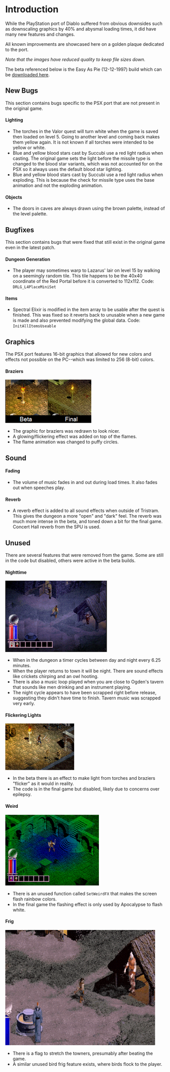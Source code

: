 # Introduction
While the PlayStation port of Diablo suffered from obvious downsides such as downscaling graphics by 40% and abysmal loading times, it did have many new features and changes.

All known improvements are showcased here on a golden plaque dedicated to the port.

*Note that the images have reduced quality to keep file sizes down.*

The beta referenced below is the Easy As Pie (12-12-1997) build which can be [downloaded here](https://hiddenpalace.org/Diablo_(Dec_12,_1997_prototype)).

## New Bugs

This section contains bugs specific to the PSX port that are not present in the original game.

#### Lighting
- The torches in the Valor quest will turn white when the game is saved then loaded on level 5. Going to another level and coming back makes them yellow again. It is not known if all torches were intended to be yellow or white.
- Blue and yellow blood stars cast by Succubi use a red light radius when casting. The original game sets the light before the missile type is changed to the blood star variants, which was not accounted for on the PSX so it always uses the default blood star lighting.
- Blue and yellow blood stars cast by Succubi use a red light radius when exploding. This is because the check for missile type uses the base animation and not the exploding animation.

#### Objects
- The doors in caves are always drawn using the brown palette, instead of the level palette.

## Bugfixes

This section contains bugs that were fixed that still exist in the original game even in the latest patch.

#### Dungeon Generation
- The player may sometimes warp to Lazarus' lair on level 15 by walking on a seemingly random tile. This tile happens to be the 40x40 coordinate of the Red Portal before it is converted to 112x112. Code: `DRLG_L4PlaceMiniSet`

#### Items
- Spectral Elixir is modified in the item array to be usable after the quest is finished. This was fixed so it reverts back to unusable when a new game is made and also prevented modifying the global data. Code: `InitAllItemsUseable`

## Graphics
The PSX port features 16-bit graphics that allowed for new colors and effects not possible on the PC--which was limited to 256 (8-bit) colors.

#### Braziers
![lamp](img/lamp.png)
- The graphic for braziers was redrawn to look nicer.
- A glowing/flickering effect was added on top of the flames.
- The flame animation was changed to puffy circles.

## Sound

#### Fading
- The volume of music fades in and out during load times. It also fades out when speeches play.

#### Reverb
- A reverb effect is added to all sound effects when outside of Tristram. This gives the dungeon a more "open" and "dark" feel. The reverb was much more intense in the beta, and toned down a bit for the final game. Concert Hall reverb from the SPU is used.

## Unused
There are several features that were removed from the game. Some are still in the code but disabled, others were active in the beta builds.

#### Nighttime
![night](img/night.png)
- When in the dungeon a timer cycles between day and night every 6.25 minutes.
- When the player returns to town it will be night. There are sound effects like crickets chirping and an owl hooting.
- There is also a music loop played when you are close to Ogden's tavern that sounds like men drinking and an instrument playing.
- The night cycle appears to have been scrapped right before release, suggesting they didn't have time to finish. Tavern music was scrapped very early.

#### Flickering Lights
![flicker](img/flicker.gif)
- In the beta there is an effect to make light from torches and braziers "flicker" as it would in reality.
- The code is in the final game but disabled, likely due to concerns over epilepsy.

#### Weird
![weird](img/weird.gif)
- There is an unused function called `SetWeirdFX` that makes the screen flash rainbow colors.
- In the final game the flashing effect is only used by Apocalypse to flash white.

#### Frig
![frig](img/frig.gif)
- There is a flag to stretch the towners, presumably after beating the game.
- A similar unused bird frig feature exists, where birds flock to the player.

